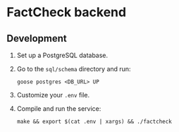 # FactCheck backend

## Development

1. Set up a PostgreSQL database.
2. Go to the `sql/schema` directory and run:

       goose postgres <DB_URL> UP
3. Customize your `.env` file.
4. Compile and run the service:

       make && export $(cat .env | xargs) && ./factcheck
